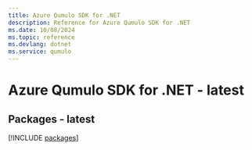 ```yaml
---
title: Azure Qumulo SDK for .NET
description: Reference for Azure Qumulo SDK for .NET
ms.date: 10/08/2024
ms.topic: reference
ms.devlang: dotnet
ms.service: qumulo
---
```

# Azure Qumulo SDK for .NET - latest
## Packages - latest
[!INCLUDE [packages](qumulo-index.md)]